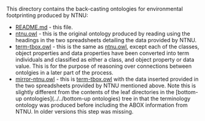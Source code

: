 This directory contains the back-casting ontologies for environmental footprinting produced by NTNU:

+ [README.md](README.md) - this file.
+ [ntnu.owl](ntnu.owl) - this is the original ontology produced by reading using the headings in the two spreadsheets detailing the data provided by NTNU.
+ [term-tbox.owl](ntnu-tbox.owl) - this is the same as [ntnu.owl](ntnu.owl), except each of the classes, object properties and data properties have been converted into term individuals and classified as either a class, and object property or data value. This is for the purpose of reasoning over connections between ontolgies in a later part of the process. 
+ [mirror-ntnu.owl](mirror-ntnu.owl) - this is [term-tbox.owl](term-tbox.owl) with the data inserted provided in the two spreadsheets provided by NTNU mentioned above. Note this is slightly different from the contents of the leaf directories in the [bottom-up ontologies](../../bottom-up ontologies) tree in that the terminology ontology was produced before including the ABOX information from NTNU. In older versions this step was missing.